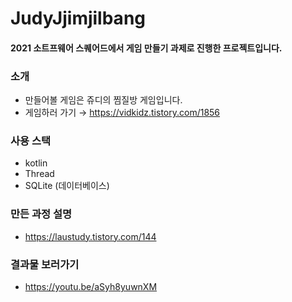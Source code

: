 # JudyJjimjilbang

#### 2021 소트프웨어 스퀘어드에서 게임 만들기 과제로 진행한 프로젝트입니다.

### 소개
- 만들어볼 게임은 쥬디의 찜질방 게임입니다.
- 게임하러 가기 → https://vidkidz.tistory.com/1856

### 사용 스택
- kotlin
- Thread
- SQLite (데이터베이스)

### 만든 과정 설명
- https://laustudy.tistory.com/144

### 결과물 보러가기
- https://youtu.be/aSyh8yuwnXM
